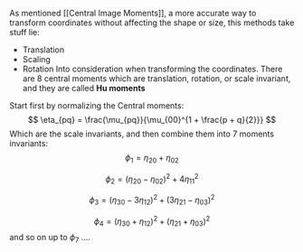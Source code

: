 
As mentioned [[Central Image Moments]], a more accurate way to transform coordinates without affecting the shape or size, this methods take stuff lie:
- Translation
- Scaling 
- Rotation
Into consideration when transforming the coordinates. There are 8 central moments which are translation, rotation, or scale invariant, and they are called **Hu moments**

Start first by normalizing the Central moments:
$$
\eta_{pq} = \frac{\mu_{pq}}{\mu_{00}^{1 + \frac{p + q}{2}}}
$$
Which are the scale invariants, and then combine them into $7$ moments invariants:$$
\phi_1 = \eta_{20} + \eta_{02}
$$

$$
\phi_2 = (\eta_{20} - \eta_{02})^2 + 4\eta_{11}^2
$$

$$
\phi_3 = (\eta_{30} - 3\eta_{12})^2 + (3\eta_{21} - \eta_{03})^2
$$

$$
\phi_4 = (\eta_{30} + \eta_{12})^2 + (\eta_{21} + \eta_{03})^2
$$
and so on up to  $\phi_7$ ....